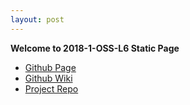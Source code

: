 ```yaml
---
layout: post
---
```


**Welcome to 2018-1-OSS-L6 Static Page**
* [Github Page](https://18-1-skku-oss.github.io/2018-1-OSS-L6/)
* [Github Wiki](https://github.com/18-1-SKKU-OSS/2018-1-OSS-L6/wiki)
* [Project Repo](https://github.com/18-1-SKKU-OSS/kotlin)

